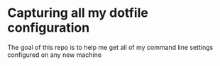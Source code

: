 # Capturing all my dotfile configuration
The goal of this repo is to help me get all of my command line settings configured on any new machine
